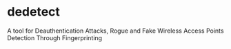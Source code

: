 # dedetect
A tool for Deauthentication Attacks, Rogue and Fake Wireless Access Points Detection Through Fingerprinting
